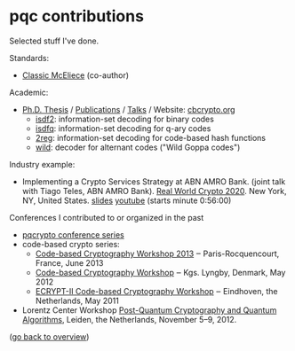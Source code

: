 # pqc contributions

Selected stuff I've done.

Standards:
* [Classic McEliece](https://classic.mceliece.org/) (co-author)

Academic:
* [Ph.D. Thesis](https://christianepeters.files.wordpress.com/2012/10/20110510-diss.pdf)
/ [Publications](https://cbcrypto.org/publications/) / 
[Talks](https://cbcrypto.org/talks/) / Website: [cbcrypto.org](https://cbcrypto.org/)
	* [isdf2](https://github.com/christianepeters/isdf2):
	information-set decoding for binary codes
	* [isdfq](https://github.com/christianepeters/isdfq):
	information-set decoding for q-ary codes
	* [2reg](https://github.com/christianepeters/2reg):
	information-set decoding for code-based hash functions
	* [wild](https://github.com/christianepeters/wild):
	decoder for alternant codes ("Wild Goppa codes")

Industry example:
* Implementing a Crypto Services Strategy at ABN AMRO
 Bank. (joint talk with Tiago Teles, ABN AMRO Bank). [Real World Crypto 2020](https://rwc.iacr.org/2020/program.html). New York,
 NY, United States. [slides](https://rwc.iacr.org/2020/slides/Peters-Teles.pdf) 
[youtube](https://youtu.be/kED3K57EV6w) (starts minute 0:56:00)

Conferences I contributed to or organized in the past
* [pqcrypto conference series](https://pqcrypto.org/conferences.html)
* code-based crypto series:
    * [Code-based Cryptography Workshop 2013](http://cbc2013.inria.fr/) ‒ Paris-Rocquencourt, France, June 2013
    * [Code-based Cryptography Workshop](https://2012.cbc.pqcrypto.org) ‒ Kgs. Lyngby, Denmark, May 2012
    * [ECRYPT-II Code-based Cryptography Workshop](https://www.win.tue.nl/cccc/cbc/) ‒ Eindhoven, the Netherlands, May 2011
* Lorentz Center Workshop [Post-Quantum Cryptography and Quantum Algorithms](https://www.lorentzcenter.nl/post-quantum-cryptography-and-quantum-algorithms.html), Leiden, the Netherlands, November 5–9, 2012.

([go back to overview](README.md))

